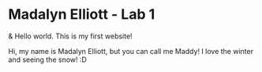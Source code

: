 <!DOCTYPE html>
<html lang="en">
<head>
  <meta charset="UTF-8">
  <title> ITMD-361 Internet Technologies and Web Design </title>
</head>
<body>
    <h1> Madalyn Elliott - Lab 1</h1>
  <p>&amp; Hello world. This is my first website!</p>
  <p>Hi, my name is Madalyn Elliott, but you can call me Maddy! I love the winter and seeing the snow! :D </p>
</body>
</html>
